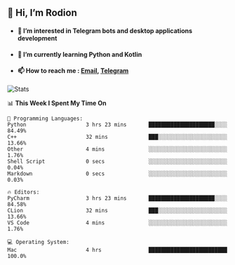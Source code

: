 ## 👋 Hi, I’m Rodion
- #### 👀 I’m interested in Telegram bots and desktop applications development
- #### 🌱 I’m currently learning Python and Kotlin
- #### 📫 How to reach me : [Email](mailto:me@lavn.ml), [Telegram](https://t.me/fast_geek)

![Stats](https://github-readme-stats.vercel.app/api?username=rodion-gudz&show_icons=true&theme=github_dark&hide_border=true&hide=issues&count_private=true&layout=compact)


<!--START_SECTION:waka-->
📊 **This Week I Spent My Time On** 

```text
💬 Programming Languages: 
Python                   3 hrs 23 mins       █████████████████████░░░░   84.49% 
C++                      32 mins             ███░░░░░░░░░░░░░░░░░░░░░░   13.66% 
Other                    4 mins              ░░░░░░░░░░░░░░░░░░░░░░░░░   1.76% 
Shell Script             0 secs              ░░░░░░░░░░░░░░░░░░░░░░░░░   0.04% 
Markdown                 0 secs              ░░░░░░░░░░░░░░░░░░░░░░░░░   0.03%

🔥 Editors: 
PyCharm                  3 hrs 23 mins       █████████████████████░░░░   84.58% 
CLion                    32 mins             ███░░░░░░░░░░░░░░░░░░░░░░   13.66% 
VS Code                  4 mins              ░░░░░░░░░░░░░░░░░░░░░░░░░   1.76%

💻 Operating System: 
Mac                      4 hrs               █████████████████████████   100.0%

```


<!--END_SECTION:waka-->
